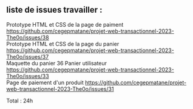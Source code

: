  ## liste de issues travailler :

Prototype HTML et CSS de la page de paiment https://github.com/cegepmatane/projet-web-transactionnel-2023-The0o/issues/38   
Prototype HTML et CSS de la page du panier https://github.com/cegepmatane/projet-web-transactionnel-2023-The0o/issues/37    
Maquette du panier 36 Panier utilisateur https://github.com/cegepmatane/projet-web-transactionnel-2023-The0o/issues/33    
Page de paiement d'un produit https://github.com/cegepmatane/projet-web-transactionnel-2023-The0o/issues/31    

Total : 24h 
